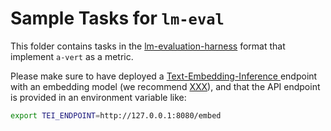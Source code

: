 # Sample Tasks for `lm-eval`

This folder contains tasks in the [lm-evaluation-harness](https://github.com/EleutherAI/lm-evaluation-harness) format that implement `a-vert` as a metric.

Please make sure to have deployed a [Text-Embedding-Inference ](https://github.com/huggingface/text-embeddings-inference) endpoint with an embedding model (we recommend [XXX]()), and that the API endpoint is provided in an environment variable like:
```sh
export TEI_ENDPOINT=http://127.0.0.1:8080/embed
```